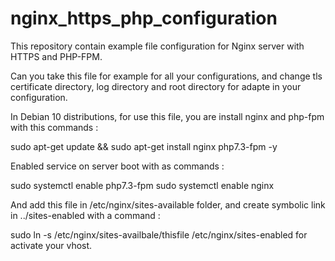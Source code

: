 # nginx_https_php_configuration
This repository contain example file configuration for Nginx server with HTTPS and PHP-FPM.

Can you take this file for example for all your configurations, and change tls certificate directory, log directory and root directory for adapte in your configuration.

In Debian 10 distributions, for use this file, you are install nginx and php-fpm with this commands : 

sudo apt-get update && sudo apt-get install nginx php7.3-fpm -y 

Enabled service on server boot with as commands :

sudo systemctl enable php7.3-fpm
sudo systemctl enable nginx

And add this file in /etc/nginx/sites-available folder, and create symbolic link in ../sites-enabled with a command : 

sudo ln -s /etc/nginx/sites-availbale/thisfile /etc/nginx/sites-enabled for activate your vhost. 


